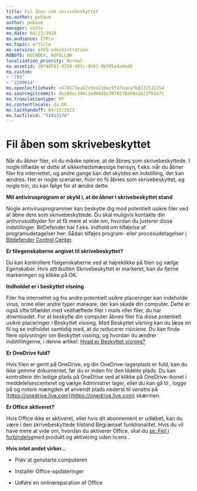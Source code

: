 ```yaml
---
title: Fil åben som skrivebeskyttet
ms.author: pebaum
author: pebaum
manager: scotv
ms.date: 04/21/2020
ms.audience: ITPro
ms.topic: article
ms.service: o365-administration
ROBOTS: NOINDEX, NOFOLLOW
localization_priority: Normal
ms.assetid: 39748581-d319-403c-8501-9b785e4a0ed8
ms.custom:
- "765"
- "2200014"
ms.openlocfilehash: e478572ea82e5ea11bac9fd7eacafb833253235d
ms.sourcegitcommit: 8bc60ec34bc1e40685e3976576e04a2623f63a7c
ms.translationtype: MT
ms.contentlocale: da-DK
ms.lasthandoff: 04/15/2021
ms.locfileid: "51813178"
---
```

# <a name="file-open-read-only"></a>Fil åben som skrivebeskyttet

Når du åbner filer, vil du måske opleve, at de åbnes som skrivebeskyttede. I nogle tilfælde er dette af sikkerhedsmæssige hensyn, f.eks. når du åbner filer fra internettet, og andre gange kan det skyldes en indstilling, der kan ændres. Her er nogle scenarier, hvor en fil åbnes som skrivebeskyttet, og nogle trin, du kan følge for at ændre dette.
  
 **Mit antivirusprogram er skyld i, at de åbner i skrivebeskyttet stand**
  
Nogle antivirusprogrammer kan beskytte dig mod potentielt usikre filer ved at åbne dem som skrivebeskyttede. Du skal muligvis kontakte din antivirusudbyder for at få mere at vide om, hvordan du justerer disse indstillinger. BitDefender har f.eks. indhold om tilføjelse af programudetagelser her: Sådan tilføjes program- eller procesudetagelser [i Bitdefender Control Center](https://aka.ms/AA6098i).
  
 **Er filegenskaberne angivet til skrivebeskyttet?**
  
Du kan kontrollere filegenskaberne ved at højreklikke på filen og vælge Egenskaber. Hvis attributten Skrivebeskyttet er markeret, kan du fjerne markeringen og klikke på OK.
  
 **Indholdet er i beskyttet visning**
  
Filer fra internettet og fra andre potentielt usikre placeringer kan indeholde virus, orme eller andre typer malware, der kan skade din computer. Dette er også ofte tilfældet med vedhæftede filer i mails eller filer, du har downloadet. For at beskytte din computer åbnes filer fra disse potentielt usikre placeringer i Beskyttet visning. Med Beskyttet visning kan du læse en fil og se indholdet samtidig med, at du reducerer risiciene. Du kan finde flere oplysninger om Beskyttet visning, og hvordan du ændrer indstillingerne, i denne artikel: [Hvad er Beskyttet visning?](https://support.office.com/article/d6f09ac7-e6b9-4495-8e43-2bbcdbcb6653)
  
 **Er OneDrive fuld?**
  
Hvis filen er gemt på OneDrive, og din OneDrive-lagerplads er fuld, kan du ikke gemme dokumentet, før du er inden for den tildelte plads. Du kan kontrollere din ledige plads på OneDrive ved at klikke på OneDrive-ikonet i meddelelsescenteret og vælge Administrer lager, eller du kan gå til , logge på og notere mængden af anvendt plads nederst til venstre på [https://onedrive.live.com](https://onedrive.live.com) skærmen.
  
 **Er Office aktiveret?**
  
Hvis Office ikke er aktiveret, eller hvis dit abonnement er udløbet, kan du være i den skrivebeskyttede tilstand Begrænset funktionalitet. Hvis du vil have mere at vide om, hvordan du aktiverer Office, skal du [se: Fejl i forbindelse](https://support.office.com/article/0d23d3c0-c19c-4b2f-9845-5344fedc4380)med produkt og aktivering uden licens .
  
 **Hvis intet andet virker...**
  
- Prøv at genstarte computeren
    
- Installér Office-opdateringer
    
- Udføre en onlinereparation af Office
    

